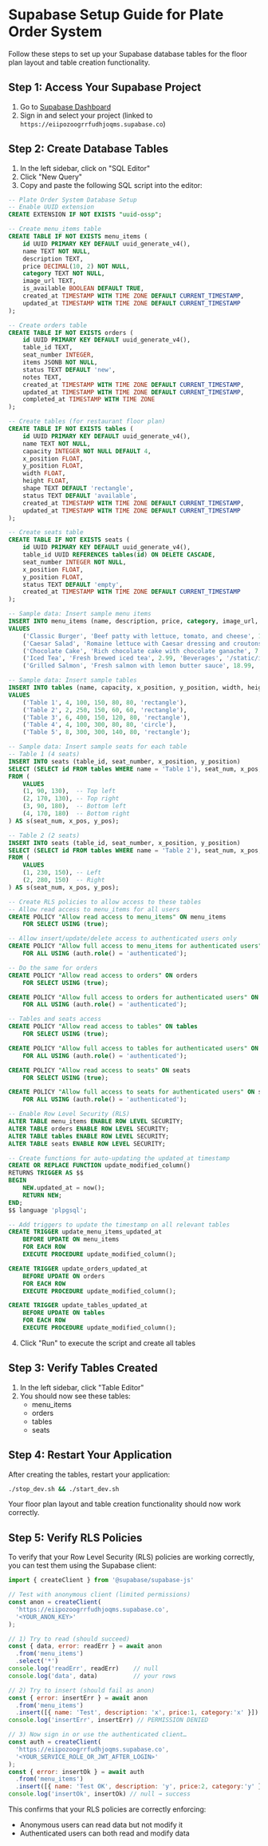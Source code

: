 # Supabase Setup Guide for Plate Order System

Follow these steps to set up your Supabase database tables for the floor plan layout and table creation functionality.

## Step 1: Access Your Supabase Project

1. Go to [Supabase Dashboard](https://app.supabase.io)
2. Sign in and select your project (linked to `https://eiipozoogrrfudhjoqms.supabase.co`)

## Step 2: Create Database Tables

1. In the left sidebar, click on "SQL Editor"
2. Click "New Query"
3. Copy and paste the following SQL script into the editor:

```sql
-- Plate Order System Database Setup
-- Enable UUID extension
CREATE EXTENSION IF NOT EXISTS "uuid-ossp";

-- Create menu_items table
CREATE TABLE IF NOT EXISTS menu_items (
    id UUID PRIMARY KEY DEFAULT uuid_generate_v4(),
    name TEXT NOT NULL,
    description TEXT,
    price DECIMAL(10, 2) NOT NULL,
    category TEXT NOT NULL,
    image_url TEXT,
    is_available BOOLEAN DEFAULT TRUE,
    created_at TIMESTAMP WITH TIME ZONE DEFAULT CURRENT_TIMESTAMP,
    updated_at TIMESTAMP WITH TIME ZONE DEFAULT CURRENT_TIMESTAMP
);

-- Create orders table
CREATE TABLE IF NOT EXISTS orders (
    id UUID PRIMARY KEY DEFAULT uuid_generate_v4(),
    table_id TEXT,
    seat_number INTEGER,
    items JSONB NOT NULL,
    status TEXT DEFAULT 'new',
    notes TEXT,
    created_at TIMESTAMP WITH TIME ZONE DEFAULT CURRENT_TIMESTAMP,
    updated_at TIMESTAMP WITH TIME ZONE DEFAULT CURRENT_TIMESTAMP,
    completed_at TIMESTAMP WITH TIME ZONE
);

-- Create tables (for restaurant floor plan)
CREATE TABLE IF NOT EXISTS tables (
    id UUID PRIMARY KEY DEFAULT uuid_generate_v4(),
    name TEXT NOT NULL,
    capacity INTEGER NOT NULL DEFAULT 4,
    x_position FLOAT,
    y_position FLOAT,
    width FLOAT,
    height FLOAT,
    shape TEXT DEFAULT 'rectangle',
    status TEXT DEFAULT 'available',
    created_at TIMESTAMP WITH TIME ZONE DEFAULT CURRENT_TIMESTAMP,
    updated_at TIMESTAMP WITH TIME ZONE DEFAULT CURRENT_TIMESTAMP
);

-- Create seats table
CREATE TABLE IF NOT EXISTS seats (
    id UUID PRIMARY KEY DEFAULT uuid_generate_v4(),
    table_id UUID REFERENCES tables(id) ON DELETE CASCADE,
    seat_number INTEGER NOT NULL,
    x_position FLOAT,
    y_position FLOAT,
    status TEXT DEFAULT 'empty',
    created_at TIMESTAMP WITH TIME ZONE DEFAULT CURRENT_TIMESTAMP
);

-- Sample data: Insert sample menu items
INSERT INTO menu_items (name, description, price, category, image_url, is_available)
VALUES
    ('Classic Burger', 'Beef patty with lettuce, tomato, and cheese', 12.99, 'Entrees', '/static/images/menu/burger.jpg', TRUE),
    ('Caesar Salad', 'Romaine lettuce with Caesar dressing and croutons', 9.99, 'Starters', '/static/images/menu/caesar.jpg', TRUE),
    ('Chocolate Cake', 'Rich chocolate cake with chocolate ganache', 7.99, 'Desserts', '/static/images/menu/chocolate_cake.jpg', TRUE),
    ('Iced Tea', 'Fresh brewed iced tea', 2.99, 'Beverages', '/static/images/menu/iced_tea.jpg', TRUE),
    ('Grilled Salmon', 'Fresh salmon with lemon butter sauce', 18.99, 'Entrees', '/static/images/menu/salmon.jpg', TRUE);

-- Sample data: Insert sample tables
INSERT INTO tables (name, capacity, x_position, y_position, width, height, shape)
VALUES
    ('Table 1', 4, 100, 150, 80, 80, 'rectangle'),
    ('Table 2', 2, 250, 150, 60, 60, 'rectangle'),
    ('Table 3', 6, 400, 150, 120, 80, 'rectangle'),
    ('Table 4', 4, 100, 300, 80, 80, 'circle'),
    ('Table 5', 8, 300, 300, 140, 80, 'rectangle');

-- Sample data: Insert sample seats for each table
-- Table 1 (4 seats)
INSERT INTO seats (table_id, seat_number, x_position, y_position)
SELECT (SELECT id FROM tables WHERE name = 'Table 1'), seat_num, x_pos, y_pos
FROM (
    VALUES 
    (1, 90, 130),  -- Top left
    (2, 170, 130), -- Top right
    (3, 90, 180),  -- Bottom left
    (4, 170, 180)  -- Bottom right
) AS s(seat_num, x_pos, y_pos);

-- Table 2 (2 seats)
INSERT INTO seats (table_id, seat_number, x_position, y_position)
SELECT (SELECT id FROM tables WHERE name = 'Table 2'), seat_num, x_pos, y_pos
FROM (
    VALUES 
    (1, 230, 150), -- Left
    (2, 280, 150)  -- Right
) AS s(seat_num, x_pos, y_pos);

-- Create RLS policies to allow access to these tables
-- Allow read access to menu_items for all users
CREATE POLICY "Allow read access to menu_items" ON menu_items
    FOR SELECT USING (true);

-- Allow insert/update/delete access to authenticated users only
CREATE POLICY "Allow full access to menu_items for authenticated users" ON menu_items
    FOR ALL USING (auth.role() = 'authenticated');

-- Do the same for orders
CREATE POLICY "Allow read access to orders" ON orders
    FOR SELECT USING (true);

CREATE POLICY "Allow full access to orders for authenticated users" ON orders
    FOR ALL USING (auth.role() = 'authenticated');

-- Tables and seats access
CREATE POLICY "Allow read access to tables" ON tables
    FOR SELECT USING (true);

CREATE POLICY "Allow full access to tables for authenticated users" ON tables
    FOR ALL USING (auth.role() = 'authenticated');

CREATE POLICY "Allow read access to seats" ON seats
    FOR SELECT USING (true);

CREATE POLICY "Allow full access to seats for authenticated users" ON seats
    FOR ALL USING (auth.role() = 'authenticated');

-- Enable Row Level Security (RLS)
ALTER TABLE menu_items ENABLE ROW LEVEL SECURITY;
ALTER TABLE orders ENABLE ROW LEVEL SECURITY;
ALTER TABLE tables ENABLE ROW LEVEL SECURITY;
ALTER TABLE seats ENABLE ROW LEVEL SECURITY;

-- Create functions for auto-updating the updated_at timestamp
CREATE OR REPLACE FUNCTION update_modified_column()
RETURNS TRIGGER AS $$
BEGIN
    NEW.updated_at = now();
    RETURN NEW;
END;
$$ language 'plpgsql';

-- Add triggers to update the timestamp on all relevant tables
CREATE TRIGGER update_menu_items_updated_at
    BEFORE UPDATE ON menu_items
    FOR EACH ROW
    EXECUTE PROCEDURE update_modified_column();

CREATE TRIGGER update_orders_updated_at
    BEFORE UPDATE ON orders
    FOR EACH ROW
    EXECUTE PROCEDURE update_modified_column();

CREATE TRIGGER update_tables_updated_at
    BEFORE UPDATE ON tables
    FOR EACH ROW
    EXECUTE PROCEDURE update_modified_column();
```

4. Click "Run" to execute the script and create all tables

## Step 3: Verify Tables Created

1. In the left sidebar, click "Table Editor"
2. You should now see these tables:
   - menu_items
   - orders
   - tables
   - seats

## Step 4: Restart Your Application

After creating the tables, restart your application:

```bash
./stop_dev.sh && ./start_dev.sh
```

Your floor plan layout and table creation functionality should now work correctly.

## Step 5: Verify RLS Policies

To verify that your Row Level Security (RLS) policies are working correctly, you can test them using the Supabase client:

```javascript
import { createClient } from '@supabase/supabase-js'

// Test with anonymous client (limited permissions)
const anon = createClient(
  'https://eiipozoogrrfudhjoqms.supabase.co',
  '<YOUR_ANON_KEY>'
);

// 1) Try to read (should succeed)
const { data, error: readErr } = await anon
  .from('menu_items')
  .select('*')
console.log('readErr', readErr)    // null
console.log('data', data)          // your rows

// 2) Try to insert (should fail as anon)
const { error: insertErr } = await anon
  .from('menu_items')
  .insert([{ name: 'Test', description: 'x', price:1, category:'x' }])
console.log('insertErr', insertErr) // PERMISSION DENIED

// 3) Now sign in or use the authenticated client…
const auth = createClient(
  'https://eiipozoogrrfudhjoqms.supabase.co',
  '<YOUR_SERVICE_ROLE_OR_JWT_AFTER_LOGIN>'
);
const { error: insertOk } = await auth
  .from('menu_items')
  .insert([{ name: 'Test OK', description: 'y', price:2, category:'y' }])
console.log('insertOk', insertOk) // null → success
```

This confirms that your RLS policies are correctly enforcing:
- Anonymous users can read data but not modify it
- Authenticated users can both read and modify data